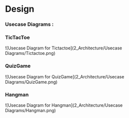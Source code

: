 # Design


### Usecase Diagrams :
### TicTacToe
![Usecase Diagram for Tictactoe](2_Architecture/Usecase Diagrams/Tictactoe.png)
### QuizGame
![Usecase Diagram for QuizGame](2_Architecture/Usecase Diagrams/QuizGame.png)
### Hangman
![Usecase Diagram for Hangman](2_Architecture/Usecase Diagrams/Hangman.png)